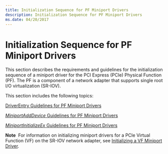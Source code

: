 ```yaml
---
title: Initialization Sequence for PF Miniport Drivers
description: Initialization Sequence for PF Miniport Drivers
ms.date: 04/20/2017
---
```


# Initialization Sequence for PF Miniport Drivers


This section describes the requirements and guidelines for the initialization sequence of a miniport driver for the PCI Express (PCIe) Physical Function (PF). The PF is a component of a network adapter that supports single root I/O virtualization (SR-IOV).

This section includes the following topics:

[DriverEntry Guidelines for PF Miniport Drivers](driverentry-guidelines-for-pf-miniport-drivers.md)

[*MiniportAddDevice* Guidelines for PF Miniport Drivers](miniportadddevice-guidelines-for-pf-miniport-drivers.md)

[*MiniportInitializeEx* Guidelines for PF Miniport Drivers](miniportinitializeex-guidelines-for-pf-miniport-drivers.md)

**Note**  For information on initializing miniport drivers for a PCIe Virtual Function (VF) on the SR-IOV network adapter, see [Initializing a VF Miniport Driver](initializing-a-vf-miniport-driver.md).

 

 

 





